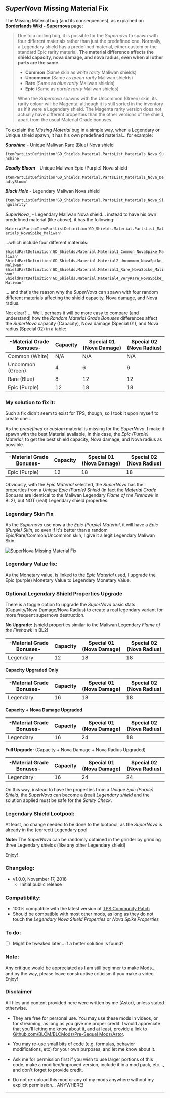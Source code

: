 ## *SuperNova* Missing Material Fix

The Missing Material bug (and its consequences), as explained on __[Borderlands Wiki - Supernova](https://borderlands.fandom.com/wiki/Supernova)__ page:

> Due to a coding bug, it is possible for the *Supernova* to spawn with four different materials rather than just the predefined one. Normally, a Legendary shield has a predefined material, either custom or the standard Epic rarity material. **The material difference affects the shield capacity, nova damage, and nova radius, even when all other parts are the same.**
>
>- **Common** (Same skin as *white rarity* Maliwan shields)
>- **Uncommon** (Same as *green rarity* Maliwan shields)
>- **Rare** (Same as *blue rarity* Maliwan shields)
>- **Epic** (Same as *purple rarity* Maliwan shields) 
>
> When the *Supernova* spawns with the Uncommon (Green) skin, its rarity colour will be Magenta, although it is still sorted in the inventory as if it were a Legendary shield. The Magenta rarity version does not actually have different properties than the other versions of the shield, apart from the usual Material Grade bonuses.

To explain the *Missing Material* bug in a simple way, when a Legendary or Unique shield spawn, it has his own predefined material... for example:

__*Sunshine*__ - Unique Maliwan Rare (Blue) Nova shield 
 
```ItemPartListDefinition'GD_Shields.Material.PartsList_Materials_Nova_Sunshine'```

__*Deadly Bloom*__ - Unique Maliwan Epic (Purple) Nova shield
 
```ItemPartListDefinition'GD_Shields.Material.PartsList_Materials_Nova_DeadlyBloom'```

__*Black Hole*__ - Legendary Maliwan Nova shield
 
```ItemPartListDefinition'GD_Shields.Material.PartsList_Materials_Nova_Singularity'```

_*SuperNova*__ - Legendary Maliwan Nova shield... instead to have his own predefined material (like above), it has the following:

```MaterialParts=ItemPartListDefinition'GD_Shields.Material.PartsList_Materials_NovaSpike_Maliwan'```

...which include four different materials: 

```ShieldPartDefinition'GD_Shields.Material.Material1_Common_NovaSpike_Maliwan'```
```ShieldPartDefinition'GD_Shields.Material.Material2_Uncommon_NovaSpike_Maliwan'```
```ShieldPartDefinition'GD_Shields.Material.Material3_Rare_NovaSpike_Maliwan'```
```ShieldPartDefinition'GD_Shields.Material.Material4_VeryRare_NovaSpike_Maliwan'```

... and that's the reason why the *SuperNova* can spawn with four random different materials affecting the shield capacity, Nova damage, and Nova radius.

Not clear? ... Well, perhaps it will be more easy to compare (and understand) how the *Random Material Grade Bonuses* differences affect the *SuperNova* capacity (Capacity), Nova damage (Special 01), and Nova radius (Special 02) in a table:

| -Material Grade Bonuses- | Capacity      | Special 01 (Nova Damage) | Special 02 (Nova Radius) |
| -------------            | ------------- | -------------            |-------------             |
| Common (White)           | N/A           | N/A                      | N/A                      |
| Uncommon (Green)         | 4             | 6                        | 6                        |
| Rare (Blue)              | 8             | 12                       | 12                       |
| Epic (Purple)            | 12            | 18                       | 18                       |

### My solution to fix it:

Such a fix didn't seem to exist for TPS, though, so I took it upon myself to create one...

As the *predefined* or *custom* material is missing for the *SuperNova*, I make it spawn with the best Material available, in this case, the *Epic (Purple) Material*, to get the best shield capacity, Nova damage, and Nova radius as possible. 

| -Material Grade Bonuses- | Capacity      | Special 01 (Nova Damage) | Special 02 (Nova Radius) | 
| -------------            | ------------- | -------------            |-------------             |
| Epic (Purple)            | 12            | 18                       | 18                       |

Obviously, with the *Epic Material* selected, the *SuperNova* has the properties from a *Unique Epic (Purple) Shield* (in fact the *Material Grade Bonuses* are identical to the Maliwan Legendary *Flame of the Firehawk* in BL2), but NOT (real) Legendary shield properties.

### Legendary Skin Fix

As the *Supernova* use now a the *Epic (Purple) Material*, it will have a *Epic (Purple) Skin*, so even if it's better than a random Epic/Rare/Common/Uncommon skin, I give it a legit Legendary Maliwan Skin.

![SuperNova Missing Material Fix](https://imgur.com/2J1QGKs.jpg "Don't worry guys... even if my screen capture show French text, my mods are in English")

### Legendary Value fix:

As the Monetary value, is linked to the *Epic Material* used, I upgrade the Epic (purple) Monetary Value to Legendary Monetary Value.

### Optional Legendary Shield Properties Upgrade 

There is a toggle option to upgrade the *SuperNova* basic stats (Capavity/Nova Damage/Nova Radius) to create a real legendary variant for more frequent supernova destruction.

__No Upgrade:__ (shield properties similar to the Maliwan Legendary *Flame of the Firehawk* in BL2)

| -Material Grade Bonuses- | Capacity      | Special 01 (Nova Damage) | Special 02 (Nova Radius) | 
| -------------            | ------------- | -------------            |-------------             |
| Legendary                | 12            | 18                       | 18                       |

__Capacity Upgraded Only__

| -Material Grade Bonuses- | Capacity      | Special 01 (Nova Damage) | Special 02 (Nova Radius) | 
| -------------            | ------------- | -------------            |-------------             |
| Legendary                | 16            | 18                       | 18                       |

__Capacity + Nova Damage Upgraded__

| -Material Grade Bonuses- | Capacity      | Special 01 (Nova Damage) | Special 02 (Nova Radius) | 
| -------------            | ------------- | -------------            |-------------             |
| Legendary                | 16            | 24                       | 18                       |

__Full Upgrade:__ (Capacity + Nova Damage + Nova Radius Upgraded)

| -Material Grade Bonuses- | Capacity      | Special 01 (Nova Damage) | Special 02 (Nova Radius) | 
| -------------            | ------------- | -------------            |-------------             |
| Legendary                | 16            | 24                       | 24                       |

On this way, instead to have the properties from a *Unique Epic (Purple) Shield*, the *SuperNova* can become a (real) *Legendary shield* and the solution applied must be safe for the *Sanity Check*.

### Legendary Shield Lootpool:

At least, no change needed to be done to the lootpool, as the *SuperNova* is already in the (correct) Legendary pool.

__Note:__ The *SuperNova* can be randomly obtained in the grinder by grinding three Legendary shields (like any other Legendary shield)

Enjoy!

### Changelog:
- v1.0.0, November 17, 2018
  - Initial public release
 
### Compatibility:

- 100% compatible with the latest version of [TPS Community Patch](https://github.com/BLCM/BLCMods/tree/master/Pre%20Sequel%20Mods/Community%20Patch)
- Should be compatible with most other mods, as long as they do not touch the *Legendary Nova Shield Properties* or *Nova Spike Properties*

### To do:

- [ ] Might be tweaked later... if a better solution is found?
  
### Note: 

Any critique would be appreciated as I am still beginner to make Mods... and by the way, please leave constructive criticism if you make a video. 
Enjoy!

### Disclaimer

All files and content provided here were written by me (Astor), unless stated otherwise.

- They are free for personal use. You may use these mods in videos, or for streaming, as long as you give me proper credit. I would appreciate that you'll letting me know about it, and at least, provide a link to [Github.com/BLCM/BLCMods/Pre-Sequel Mods/Astor](https://github.com/BLCM/BLCMods/tree/master/Pre%20Sequel%20Mods/Astor).

- You may re-use small bits of code (e.g. formulas, behavior modifications, etc) for your own purposes, and let me know about it. 

- Ask me for permission first if you wish to use larger portions of this code, make a modified/improved version, include it in a mod pack, etc..., and don't forget to provide credit.

- Do not re-upload this mod or any of my mods anywhere without my explicit permission... ANYWHERE!

* * * * *